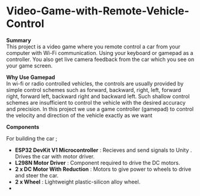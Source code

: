 # Video-Game-with-Remote-Vehicle-Control
**Summary** <br>
This project is a video game where you remote control a car from your computer with Wi-Fi communication. Using your keyboard or gamepad as a controller. You also get live camera feedback from the car which you see on your game screen. 

**Why Use Gamepad** <br>
In wi-fi or radio controlled vehicles, the controls are usually provided by simple control
schemes such as forward, backward, right, left, forward right, forward left, backward
right and backward left. Such shallow control schemes are insufficient to control the
vehicle with the desired accuracy and precision. In this project we use a game
controller (gamepad) to control the velocity and direction of the vehicle exactly as we
want

**Components** <br>

For building the car ; <br>

- **ESP32 DevKit V1 Microcontroller** : Recieves and send signals to Unity . Drives the car with motor driver.
- **L298N Motor Driver** : Component required to drive the DC motors.
- **2 x DC Motor With Reduction** : Motors to give power to wheels to drive and steer the car.
- **2 x Wheel** : Lightweight plastic-silicon alloy wheel.
- 
